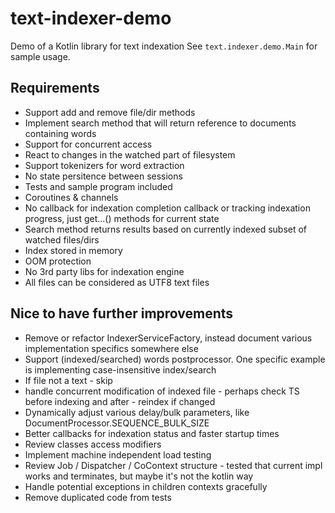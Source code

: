 # text-indexer-demo
Demo of a Kotlin library for text indexation
See `text.indexer.demo.Main` for sample usage.



## Requirements
- Support add and remove file/dir methods
- Implement search method that will return reference to documents containing words
- Support for concurrent access
- React to changes in the watched part of filesystem
- Support tokenizers for word extraction
- No state persitence between sessions
- Tests and sample program included
- Coroutines & channels
- No callback for indexation completion callback or tracking indexation progress, just get...() methods for current state
- Search method returns results based on currently indexed subset of watched files/dirs
- Index stored in memory
- OOM protection
- No 3rd party libs for indexation engine
- All files can be considered as UTF8 text files


## Nice to have further improvements
- Remove or refactor IndexerServiceFactory, instead document various implementation specifics somewhere else
- Support (indexed/searched) words postprocessor. One specific example is implementing case-insensitive index/search
- If file not a text - skip
- handle concurrent modification of indexed file - perhaps check TS before indexing and after - reindex if changed
- Dynamically adjust various delay/bulk parameters, like DocumentProcessor.SEQUENCE_BULK_SIZE
- Better callbacks for indexation status and faster startup times
- Review classes access modifiers
- Implement machine independent load testing
- Review Job / Dispatcher / CoContext structure - tested that current impl works and terminates, but maybe it's not the kotlin way
- Handle potential exceptions in children contexts gracefully
- Remove duplicated code from tests